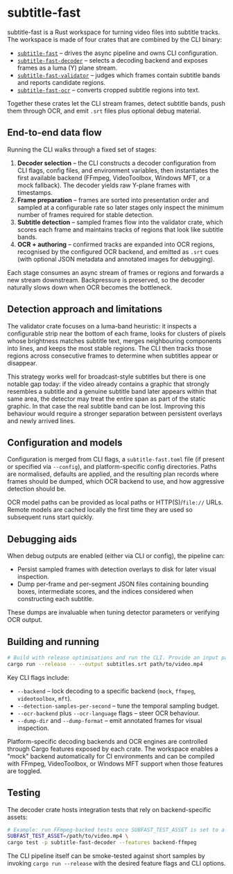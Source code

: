# subtitle-fast

subtitle-fast is a Rust workspace for turning video files into subtitle tracks. The workspace is made of four crates that
are combined by the CLI binary:

- [`subtitle-fast`](crates/subtitle-fast/README.md) – drives the async pipeline and owns CLI configuration.
- [`subtitle-fast-decoder`](crates/subtitle-fast-decoder/README.md) – selects a decoding backend and exposes frames as a
  luma (Y) plane stream.
- [`subtitle-fast-validator`](crates/subtitle-fast-validator/README.md) – judges which frames contain subtitle bands and
  reports candidate regions.
- [`subtitle-fast-ocr`](crates/subtitle-fast-ocr/README.md) – converts cropped subtitle regions into text.

Together these crates let the CLI stream frames, detect subtitle bands, push them through OCR, and emit `.srt` files plus
optional debug material.

## End-to-end data flow

Running the CLI walks through a fixed set of stages:

1. **Decoder selection** – the CLI constructs a decoder configuration from CLI flags, config files, and environment
   variables, then instantiates the first available backend (FFmpeg, VideoToolbox, Windows MFT, or a mock fallback). The
   decoder yields raw Y-plane frames with timestamps.
2. **Frame preparation** – frames are sorted into presentation order and sampled at a configurable rate so later stages
   only inspect the minimum number of frames required for stable detection.
3. **Subtitle detection** – sampled frames flow into the validator crate, which scores each frame and maintains tracks of
   regions that look like subtitle bands.
4. **OCR + authoring** – confirmed tracks are expanded into OCR regions, recognised by the configured OCR backend, and
   emitted as `.srt` cues (with optional JSON metadata and annotated images for debugging).

Each stage consumes an async stream of frames or regions and forwards a new stream downstream. Backpressure is preserved,
so the decoder naturally slows down when OCR becomes the bottleneck.

## Detection approach and limitations

The validator crate focuses on a luma-band heuristic: it inspects a configurable strip near the bottom of each frame,
looks for clusters of pixels whose brightness matches subtitle text, merges neighbouring components into lines, and keeps
the most stable regions. The CLI then tracks those regions across consecutive frames to determine when subtitles appear or
disappear.

This strategy works well for broadcast-style subtitles but there is one notable gap today: if the video already contains a
graphic that strongly resembles a subtitle and a genuine subtitle band later appears within that same area, the detector
may treat the entire span as part of the static graphic. In that case the real subtitle band can be lost. Improving this
behaviour would require a stronger separation between persistent overlays and newly arrived lines.

## Configuration and models

Configuration is merged from CLI flags, a `subtitle-fast.toml` file (if present or specified via `--config`), and
platform-specific config directories. Paths are normalised, defaults are applied, and the resulting plan records where
frames should be dumped, which OCR backend to use, and how aggressive detection should be.

OCR model paths can be provided as local paths or HTTP(S)/`file://` URLs. Remote models are cached locally the first time
they are used so subsequent runs start quickly.

## Debugging aids

When debug outputs are enabled (either via CLI or config), the pipeline can:

- Persist sampled frames with detection overlays to disk for later visual inspection.
- Dump per-frame and per-segment JSON files containing bounding boxes, intermediate scores, and the indices considered
  when constructing each subtitle.

These dumps are invaluable when tuning detector parameters or verifying OCR output.

## Building and running

```bash
# Build with release optimisations and run the CLI. Provide an input path as the final argument.
cargo run --release -- --output subtitles.srt path/to/video.mp4
```

Key CLI flags include:

- `--backend` – lock decoding to a specific backend (`mock`, `ffmpeg`, `videotoolbox`, `mft`).
- `--detection-samples-per-second` – tune the temporal sampling budget.
- `--ocr-backend` plus `--ocr-language` flags – steer OCR behaviour.
- `--dump-dir` and `--dump-format` – emit annotated frames for visual inspection.

Platform-specific decoding backends and OCR engines are controlled through Cargo features exposed by each crate. The
workspace enables a "mock" backend automatically for CI environments and can be compiled with FFmpeg, VideoToolbox, or
Windows MFT support when those features are toggled.

## Testing

The decoder crate hosts integration tests that rely on backend-specific assets:

```bash
# Example: run FFmpeg-backed tests once SUBFAST_TEST_ASSET is set to a valid H.264 clip
SUBFAST_TEST_ASSET=/path/to/video.mp4 \
cargo test -p subtitle-fast-decoder --features backend-ffmpeg
```

The CLI pipeline itself can be smoke-tested against short samples by invoking `cargo run --release` with the desired
feature flags and CLI options.
